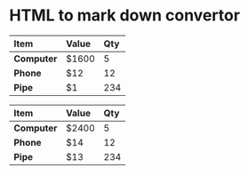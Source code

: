 # HTML to mark down convertor

|Item|Value|Qty|
|:---|:---|:---|
|__Computer__|$1600|5|
|__Phone__|$12|12|
|__Pipe__|$1|234|

|Item|Value|Qty|
|:---|:---|:---|
|__Computer__|$2400|5|
|__Phone__|$14|12|
|__Pipe__|$13|234|

